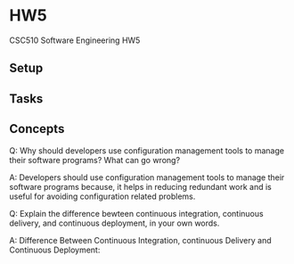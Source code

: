 # HW5

CSC510 Software Engineering HW5

## Setup

## Tasks

## Concepts

Q: Why should developers use configuration management tools to manage their software programs? What can go wrong?

A: Developers should use configuration management tools to manage their software programs because, it helps in reducing redundant work and is useful for avoiding configuration related problems.

Q: Explain the difference bewteen continuous integration, continuous delivery, and continuous deployment, in your own words.

A: Difference Between Continuous Integration, continuous Delivery and Continuous Deployment:

